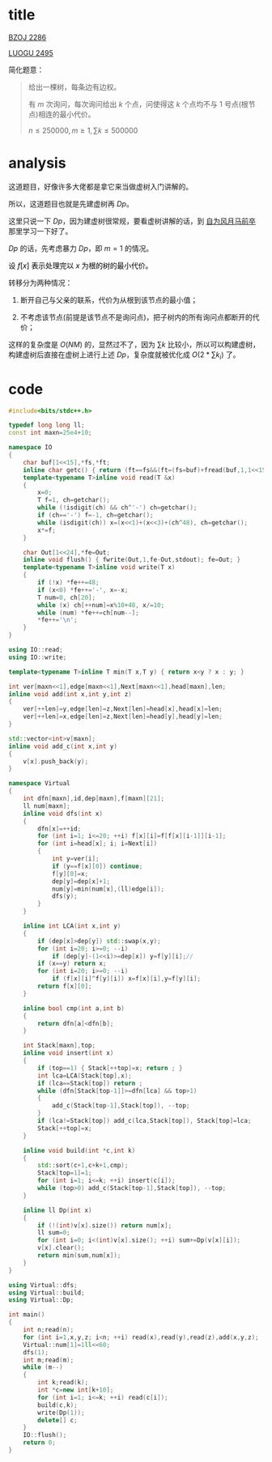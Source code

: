 # title

[BZOJ 2286](https://lydsy.com/JudgeOnline/problem.php?id=2286)

[LUOGU 2495](https://www.luogu.org/problem/P2495)

简化题意：

>给出一棵树，每条边有边权。
>
>有 $m$ 次询问，每次询问给出 $k$ 个点，问使得这 $k$ 个点均不与 $1$ 号点(根节点)相连的最小代价。
>
>$n\leqslant 250000,m\geqslant 1,\sum k\leqslant 500000$

# analysis

这道题目，好像许多大佬都是拿它来当做虚树入门讲解的。

所以，这道题目也就是先建虚树再 $Dp$。

这里只说一下 $Dp$，因为建虚树很常规，要看虚树讲解的话，到 [自为风月马前卒](https://www.cnblogs.com/zwfymqz/p/9175152.html) 那里学习一下好了。

$Dp$ 的话，先考虑暴力 $Dp$，即 $m=1$ 的情况。

<font color=black>设 $f[x]$ 表示处理完以 $x$ 为根的树的最小代价。</font>

转移分为两种情况：

1. 断开自己与父亲的联系，代价为从根到该节点的最小值；

2. 不考虑该节点(前提是该节点不是询问点)，把子树内的所有询问点都断开的代价；

这样的复杂度是 $O(NM)$ 的，显然过不了，因为 $\sum k$ 比较小，所以可以构建虚树，构建虚树后直接在虚树上进行上述 $Dp$，复杂度就被优化成 $O(2*\sum k_i)$ 了。

# code

```cpp
#include<bits/stdc++.h>

typedef long long ll;
const int maxn=25e4+10;

namespace IO
{
	char buf[1<<15],*fs,*ft;
	inline char getc() { return (ft==fs&&(ft=(fs=buf)+fread(buf,1,1<<15,stdin),ft==fs))?0:*fs++; }
	template<typename T>inline void read(T &x)
	{
		x=0;
		T f=1, ch=getchar();
		while (!isdigit(ch) && ch^'-') ch=getchar();
		if (ch=='-') f=-1, ch=getchar();
		while (isdigit(ch)) x=(x<<1)+(x<<3)+(ch^48), ch=getchar();
		x*=f;
	}

	char Out[1<<24],*fe=Out;
	inline void flush() { fwrite(Out,1,fe-Out,stdout); fe=Out; }
	template<typename T>inline void write(T x)
	{
		if (!x) *fe++=48;
		if (x<0) *fe++='-', x=-x;
		T num=0, ch[20];
		while (x) ch[++num]=x%10+48, x/=10;
		while (num) *fe++=ch[num--];
		*fe++='\n';
	}
}

using IO::read;
using IO::write;

template<typename T>inline T min(T x,T y) { return x<y ? x : y; }

int ver[maxn<<1],edge[maxn<<1],Next[maxn<<1],head[maxn],len;
inline void add(int x,int y,int z)
{
	ver[++len]=y,edge[len]=z,Next[len]=head[x],head[x]=len;
	ver[++len]=x,edge[len]=z,Next[len]=head[y],head[y]=len;
}

std::vector<int>v[maxn];
inline void add_c(int x,int y)
{
	v[x].push_back(y);
}

namespace Virtual
{
    int dfn[maxn],id,dep[maxn],f[maxn][21];
    ll num[maxn];
    inline void dfs(int x)
    {
        dfn[x]=++id;
        for (int i=1; i<=20; ++i) f[x][i]=f[f[x][i-1]][i-1];
        for (int i=head[x]; i; i=Next[i])
        {
            int y=ver[i];
            if (y==f[x][0]) continue;
            f[y][0]=x;
            dep[y]=dep[x]+1;
            num[y]=min(num[x],(ll)edge[i]);
            dfs(y);
        }
    }

    inline int LCA(int x,int y)
    {
        if (dep[x]>dep[y]) std::swap(x,y);
        for (int i=20; i>=0; --i)
            if (dep[y]-(1<<i)>=dep[x]) y=f[y][i];//
        if (x==y) return x;
        for (int i=20; i>=0; --i)
            if (f[x][i]^f[y][i]) x=f[x][i],y=f[y][i];
        return f[x][0];
    }

    inline bool cmp(int a,int b)
    {
        return dfn[a]<dfn[b];
    }

    int Stack[maxn],top;
    inline void insert(int x)
    {
        if (top==1) { Stack[++top]=x; return ; }
        int lca=LCA(Stack[top],x);
        if (lca==Stack[top]) return ;
        while (dfn[Stack[top-1]]>=dfn[lca] && top>1)
        {
            add_c(Stack[top-1],Stack[top]), --top;
        }
        if (lca!=Stack[top]) add_c(lca,Stack[top]), Stack[top]=lca;
        Stack[++top]=x;
    }

    inline void build(int *c,int k)
    {
        std::sort(c+1,c+k+1,cmp);
        Stack[top=1]=1;
        for (int i=1; i<=k; ++i) insert(c[i]);
        while (top>0) add_c(Stack[top-1],Stack[top]), --top;
    }

	inline ll Dp(int x)
	{
		if (!(int)v[x].size()) return num[x];
		ll sum=0;
		for (int i=0; i<(int)v[x].size(); ++i) sum+=Dp(v[x][i]);
		v[x].clear();
		return min(sum,num[x]);
	}
}

using Virtual::dfs;
using Virtual::build;
using Virtual::Dp;

int main()
{
	int n;read(n);
	for (int i=1,x,y,z; i<n; ++i) read(x),read(y),read(z),add(x,y,z);
	Virtual::num[1]=1ll<<60;
	dfs(1);
	int m;read(m);
	while (m--)
	{
		int k;read(k);
		int *c=new int[k+10];
		for (int i=1; i<=k; ++i) read(c[i]);
		build(c,k);
		write(Dp(1));
		delete[] c;
	}
	IO::flush();
	return 0;
}
```
